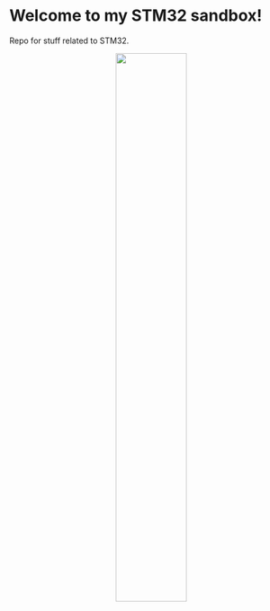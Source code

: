 # Welcome to my STM32 sandbox!
Repo for stuff related to STM32.

<p align='center'>
  <img width=50% src='https://user-images.githubusercontent.com/52452181/122618040-0feb5c80-d0ab-11eb-9443-246bd9ece425.png'>
</p>
